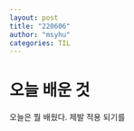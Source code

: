 ```yaml
---
layout: post
title: "220606"
author: "msyhu"
categories: TIL
---
```


# 오늘 배운 것
오늘은 뭘 배웠다. 제발 적용 되기를